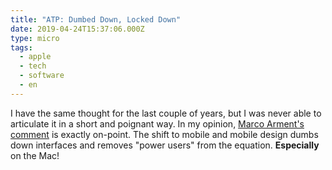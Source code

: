 ```yaml
---
title: "ATP: Dumbed Down, Locked Down"
date: 2019-04-24T15:37:06.000Z
type: micro
tags:
  - apple
  - tech
  - software
  - en
---
```


I have the same thought for the last couple of years, but I was never able to articulate it in a short and poignant way. In my opinion, [Marco Arment's comment](https://overcast.fm/+CdQwKWV0/1:04:00) is exactly on-point. The shift to mobile and mobile design dumbs down interfaces and removes "power users" from the equation. **Especially** on the Mac!
